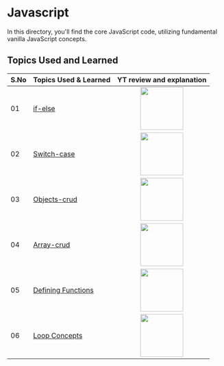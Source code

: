 # Javascript

In this directory, you'll find the core JavaScript code, utilizing fundamental vanilla JavaScript concepts.

## Topics Used and Learned

| S.No | Topics Used & Learned                          |                                                                    YT review and explanation                                                                     |
| :--- | :--------------------------------------------- | :--------------------------------------------------------------------------------------------------------------------------------------------------------------: |
| 01   | [if-else](./01-if-else/)                       | [<img width="100px" src="https://github.com/anburocky3/Javascript-DOM-in-Tamil/raw/main/supports/video-btn.png" />](https://www.youtube.com/watch?v=-_8fbcy-TKY) |
| 02   | [Switch-case](./02-switch-case/)               | [<img width="100px" src="https://github.com/anburocky3/Javascript-DOM-in-Tamil/raw/main/supports/video-btn.png" />](https://www.youtube.com/watch?v=-_8fbcy-TKY) |
| 03   | [Objects-crud](./03-Objects-crud/)             | [<img width="100px" src="https://github.com/anburocky3/Javascript-DOM-in-Tamil/raw/main/supports/video-btn.png" />](https://www.youtube.com/watch?v=yq2IBiJI0D8) |
| 04   | [Array-crud](./04-array-crud/)                 | [<img width="100px" src="https://github.com/anburocky3/Javascript-DOM-in-Tamil/raw/main/supports/video-btn.png" />](https://www.youtube.com/watch?v=hoUBsJLUpG4) |
| 05   | [Defining Functions](./05-defining-functions/) | [<img width="100px" src="https://github.com/anburocky3/Javascript-DOM-in-Tamil/raw/main/supports/video-btn.png" />](https://www.youtube.com/watch?v=XmZKIXmVOCA) |
| 06   | [Loop Concepts](./06-loop-concepts/)           | [<img width="100px" src="https://github.com/anburocky3/Javascript-DOM-in-Tamil/raw/main/supports/video-btn.png" />](https://www.youtube.com/watch?v=3ngcr30L_pw) |
